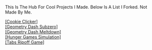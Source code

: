 This Is The Hub For Cool Projects I Made. Below Is A List I Forked. Not Made By Me.                                                                          
                                                
[[Cookie Clicker]](/cookieclicker)                                        
[[Geometry Dash Subzero]](/Geometry-Dash-Subzero)                                    
[[Geometry Dash Meltdown]](/Geometry-Dash-Meltdown)                                 
[[Hunger Games Simulation]](/HungerGames)                                  
[[Tabs Ripoff Game]](/Tabs-Ripoff)
